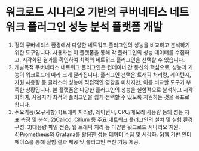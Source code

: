 # 워크로드 시나리오 기반의 쿠버네티스 네트워크 플러그인 성능 분석 플랫폼 개발
1. 정의
쿠버네티스 환경에서 다양한 네트워크 플러그인의 성능을 비교하고 분석하기 위한 도구입니다. 사용자는 이 플랫폼을 통해 각 플러그인의 성능 데이터를 수집하고, 시각화된 결과를 확인하여 최적의 네트워크 플러그인을 선택할 수 있습니다.
 2. 개발목적
 쿠버네티스 네트워크 플러그인은 컨테이너 간 통신의 핵심으로, 성능과 기능이 워크로드에 따라 크게 달라집니다. 플러그인 선택은 트래픽 처리량, 레이턴시, 자원 사용량 등 클러스터 성능에 직접적인 영향을 미치지만, 이를 비교할 도구가 부족한 상황입니다. 본 플랫폼은 다양한 플러그인의 성능을 실험적으로 분석하고 시각화하여, 사용자가 최적의 플러그인을 쉽게 선택할 수 있도록 지원하는 것을 목표로 합니다.
3. 주요기능(요구사항)
 1)트래픽 처리량, 레이턴시, CPU/메모리 사용량 등의 성능 지표 측정 및 분석.
 2)Calico, Cilium 등 주요 네트워크 플러그인의 설치 및 실험 환경 구성.
 3)대용량 파일 전송, 웹 트래픽 처리 등 다양한 워크로드 시나리오 지원.
 4)Prometheus와 Grafana를 활용한 성능 데이터 수집 및 시각화.
 5)웹 기반 인터페이스를 통해 실험 결과 제공 및 플러그인 추천 기능 제공.

